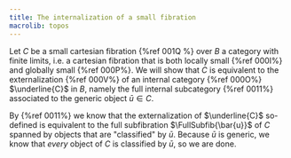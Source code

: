 ```yaml
---
title: The internalization of a small fibration
macrolib: topos
---
```


Let $C$ be a small cartesian fibration {%ref 001Q %} over $B$ a category with finite
limits, i.e. a cartesian fibration that is both locally small {%ref 000I%} and globally
small {%ref 000P%}. We will show that $C$ is equivalent to the externalization
{%ref 000V%} of an internal category {%ref 000O%} $\underline{C}$ in $B$,
namely the full internal subcategory {%ref 0011%} associated to the generic
object $\bar{u}\in C$.

By {%ref 0011%} we know that the externalization of $\underline{C}$ so-defined
is equivalent to the full subfibration $\FullSubfib{\bar{u}}$ of $C$ spanned by
objects that are "classified" by $\bar{u}$. Because $\bar{u}$ is generic, we
know that *every* object of $C$ is classified by $\bar{u}$, so we are done.
